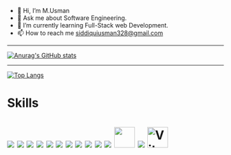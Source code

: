 - 👋 Hi, I’m M.Usman
- 👀 Ask me about Software Engineering.
- 🌱 I’m currently learning Full-Stack web Development.
- 📫 How to reach me siddiquiusman328@gmail.com

<!---
usman-90/usman-90 is a ✨ special ✨ repository because its `README.md` (this file) appears on your GitHub profile.
You can click the Preview link to take a look at your changes.
--->
<hr/>

[![Anurag's GitHub stats](https://github-readme-stats.vercel.app/api?username=usman-90&count_private=true&show_icons=true&theme=cobalt)](https://github.com/anuraghazra/github-readme-stats)

<hr/>

[![Top Langs](https://github-readme-stats.vercel.app/api/top-langs/?username=anuraghazra&layout=compact)](https://github.com/anuraghazra/github-readme-stats)


<h1>Skills<h1/>
<img src="https://img.icons8.com/color/48/000000/html-5--v1.png"/>
	<img src="https://img.icons8.com/color/48/000000/css3.png"/>
	<img src="https://img.icons8.com/color/48/000000/javascript--v1.png"/>
	<img src="https://img.icons8.com/plasticine/48/000000/react.png"/>
	<img src="https://img.icons8.com/color/48/000000/nodejs.png"/>
	<img src="https://img.icons8.com/color/48/000000/mongodb.png"/>
	<img src="https://img.icons8.com/color/48/000000/postgreesql.png"/>
<img src="https://img.icons8.com/color/48/000000/python--v1.png"/>
<img src="https://img.icons8.com/color/48/000000/c-plus-plus-logo.png"/>
<img src="https://img.icons8.com/color/48/000000/firebase.png"/>
<img src="https://img.icons8.com/color/48/000000/bootstrap.png"/>
<img src="https://react-bootstrap.github.io/logo.svg" width="48">
  <img src="https://img.icons8.com/color/48/000000/redis.png"/>
	<img src="https://vitejs.dev/logo.svg" alt="Vite logo" width="48" >

